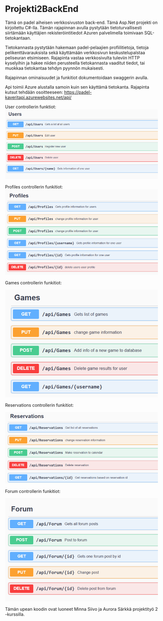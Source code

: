 # Projekti2BackEnd

Tämä on padel aiheisen verkkosivuston back-end.
Tämä Asp.Net projekti on kirjoitettu C#-lla.
Tämän rajapinnan avulla pystytään tietoturvallisesti siirtämään käyttäjien rekisteröintitiedot Azuren palvelimella toimivaan SQL-tietokantaan.

Tietokannasta pystytään hakemaan padel-pelaajien profiilitietoja, tietoja pelikenttävarauksista sekä käyttämään verkkosivun keskustelupalstaa peliseuran etsimiseen.
Rajapinta vastaa verkkosivulta tuleviin HTTP kyselyihin ja hakee niiden perusteella tietokannasta vaaditut tiedot, tai muokkaa tietokantaa tehdyn pyynnön mukaisesti.

Rajapinnan ominaisuudet ja funkitiot dokumentoidaan swaggerin avulla.

Api toimii Azure alustalla samoin kuin sen käyttämä tietokanta.
Rajapinta kutsut tehdään osoitteeseen:
https://padel-kaveritapi.azurewebsites.net/api/

User controllerin funktiot:
![Alt text](kuvia/users.png "Users")


Profiles controllerin funkitiot:
![Alt text](kuvia/profiles.png "Profiles")

Games controllerin funkitiot:

![Alt text](kuvia/Games.png "Games")

Reservations controllerin funkitiot:

![Alt text](kuvia/reservations.png "Reservations")

Forum controllerin funkitiot:

![Alt text](kuvia/forum.png "Forum")



Tämän upean koodin ovat luoneet Minna Siivo ja Aurora Särkkä projektityö 2 -kurssilla.
